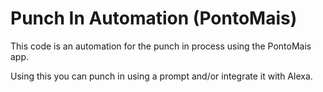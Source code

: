 # Punch In Automation (PontoMais)

This code is an automation for the punch in process using the PontoMais app.

Using this you can punch in using a prompt and/or integrate it with Alexa.
